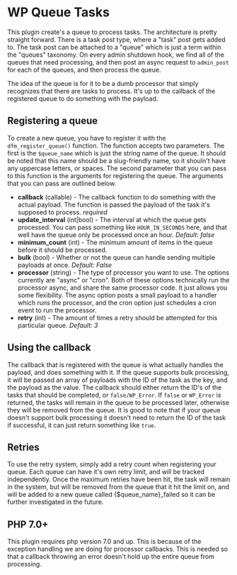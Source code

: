 # WP Queue Tasks
This plugin create's a queue to process tasks. The architecture is pretty straight forward. There is a task post type, where a "task" post gets added to. The task post can be attached to a "queue" which is just a term within the "queues" taxonomy. On every admin shutdown hook, we find all of the queues that need processing, and then post an async request to `admin_post` for each of the queues, and then process the queue.

The idea of the queue is for it to be a dumb processor that simply recognizes that there are tasks to process. It's up to the callback of the registered queue to do something with the payload.

## Registering a queue
To create a new queue, you have to register it with the `dfm_register_queue()` function. The function accepts two parameters. The first is the `$queue_name` which is just the string name of the queue. It should be noted that this name should be a slug-friendly name, so it shouln't have any uppercase letters, or spaces. The second parameter that you can pass to this function is the arguments for registering the queue. The arguments that you can pass are outlined below.
- **callback** (callable) - The callback function to do something with the actual payload. The function is passed the payload of the task it's supposed to process. *required*
- **update_interval** (int|bool) - The interval at which the queue gets processed. You can pass something like `HOUR_IN_SECONDS` here, and that well have the queue only be processed once an hour. _Default: false_
- **minimum_count** (int) - The minimum amount of items in the queue before it should be processed.
- **bulk** (bool) - Whether or not the queue can handle sending multiple payloads at once. _Default: False_
- **processor** (string) - The type of processor you want to use. The options currently are "async" or "cron". Both of these options technically run the processor async, and share the same processor code. It just allows you some flexibility. The async option posts a small payload to a handler which runs the processor, and the cron option just schedules a cron event to run the processor.
- **retry** (int) - The amount of times a retry should be attempted for this particular queue. _Default: 3_

## Using the callback
The callback that is registered with the queue is what actually handles the payload, and does something with it. If the queue supports bulk processing, it will be passed an array of payloads with the ID of the task as the key, and the payload as the value. The callback should either return the ID's of the tasks that should be completed, or `false/WP_Error`. If `false` or `WP_Error` is returned, the tasks will remain in the queue to be processed later, otherwise they will be removed from the queue. It is good to note that if your queue doesn't support bulk processing it doesn't need to return the ID of the task if successful, it can just return something like `true`.

## Retries
To use the retry system, simply add a retry count when registering your queue. Each queue can have it's own retry limit, and will be tracked independently. Once the maximum retries have been hit, the task will remain in the system, but will be removed from the queue that it hit the limit on, and will be added to a new queue called {$queue_name}_failed so it can be further investigated in the future.

## PHP 7.0+
This plugin requires php version 7.0 and up. This is because of the exception handling we are doing for processor callbacks. This is needed so that a callback throwing an error doesn't hold up the entire queue from processing.